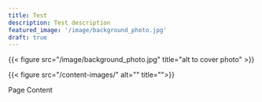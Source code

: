 ```yaml
---
title: Test
description: Test description
featured_image: '/image/background_photo.jpg'
draft: true
---
```

{{< figure src="/image/background_photo.jpg" title="alt to cover photo" >}}

{{< figure src="/content-images/" alt="" title="">}}

Page Content
